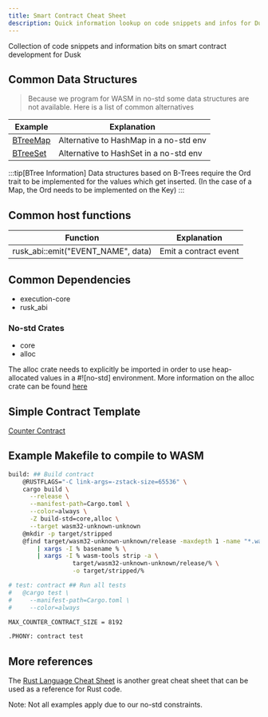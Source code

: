 ```yaml
---
title: Smart Contract Cheat Sheet
description: Quick information lookup on code snippets and infos for Dusk smart contracts.
---
```


Collection of code snippets and information bits on smart contract development for Dusk

## Common Data Structures

> Because we program for WASM in no-std some data structures are not available. Here is a list of common alternatives

| Example                                                                                        | Explanation                                                                           |
| ---------------------------------------------------------------------------------------------- | ------------------------------------------------------------------------------------- |
| [BTreeMap](https://doc.rust-lang.org/nightly/alloc/collections/btree_map/struct.BTreeMap.html) | Alternative to HashMap in a no-std env |
| [BTreeSet](https://doc.rust-lang.org/beta/alloc/collections/btree_set/struct.BTreeSet.html)    | Alternative to HashSet in a no-std env |

:::tip[BTree Information]
Data structures based on B-Trees require the Ord trait to be implemented for the values which get inserted. (In the case of a Map, the Ord needs to be implemented on the Key)
:::

## Common host functions

| Function                           | Explanation           |
| ---------------------------------- | --------------------- |
| rusk_abi::emit("EVENT_NAME", data) | Emit a contract event |

## Common Dependencies

- execution-core
- rusk_abi

### No-std Crates

- core
- alloc

The alloc crate needs to explicitly be imported in order to use heap-allocated values in a #![no-std] environment.
More information on the alloc crate can be found <a href="https://doc.rust-lang.org/alloc/" target="_blank">here</a>

## Simple Contract Template

[Counter Contract](https://github.com/dusk-network/my-first-contract)

## Example Makefile to compile to WASM

```bash
build: ## Build contract
	@RUSTFLAGS="-C link-args=-zstack-size=65536" \
	cargo build \
	  --release \
	  --manifest-path=Cargo.toml \
	  --color=always \
	  -Z build-std=core,alloc \
	  --target wasm32-unknown-unknown
	@mkdir -p target/stripped
	@find target/wasm32-unknown-unknown/release -maxdepth 1 -name "*.wasm" \
	    | xargs -I % basename % \
	    | xargs -I % wasm-tools strip -a \
	 	          target/wasm32-unknown-unknown/release/% \
	 	          -o target/stripped/%

# test: contract ## Run all tests
#	@cargo test \
#	  --manifest-path=Cargo.toml \
#	  --color=always

MAX_COUNTER_CONTRACT_SIZE = 8192

.PHONY: contract test
```

## More references

The <a href="https://cheats.rs/" target="_blank">Rust Language Cheat Sheet</a> is another great cheat sheet that can be used as a reference for Rust code. 

Note: Not all examples apply due to our no-std constraints.